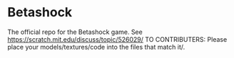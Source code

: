 # Betashock
The official repo for the Betashock game. See https://scratch.mit.edu/discuss/topic/526029/
TO CONTRIBUTERS:
Please place your models/textures/code into the files that match it/.
